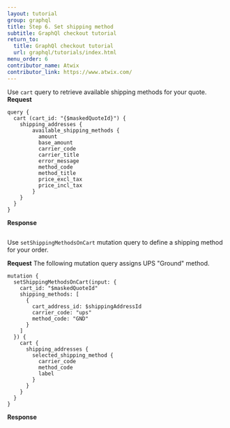 ```yaml
---
layout: tutorial
group: graphql
title: Step 6. Set shipping method
subtitle: GraphQl checkout tutorial
return_to:
  title: GraphQl checkout tutorial
  url: graphql/tutorials/index.html
menu_order: 6
contributor_name: Atwix
contributor_link: https://www.atwix.com/
---
```


Use `cart` query to retrieve available shipping methods for your quote.
**Request**
```text
query {
  cart (cart_id: "{$maskedQuoteId}") {
    shipping_addresses {
        available_shipping_methods {
          amount
          base_amount
          carrier_code
          carrier_title
          error_message
          method_code
          method_title
          price_excl_tax
          price_incl_tax
        }
    }
  }
}
```

**Response**
```json

```

Use `setShippingMethodsOnCart` mutation query to define a shipping method for your order.

**Request**
The following mutation query assigns UPS "Ground" method. 
```text
mutation {
  setShippingMethodsOnCart(input: {
    cart_id: "$maskedQuoteId"
    shipping_methods: [
      {
        cart_address_id: $shippingAddressId
        carrier_code: "ups"
        method_code: "GND"
      }
    ]
  }) {
    cart {
      shipping_addresses {
        selected_shipping_method {
          carrier_code
          method_code
          label
        }
      }
    } 
  }
}
```

**Response**
```json

```
